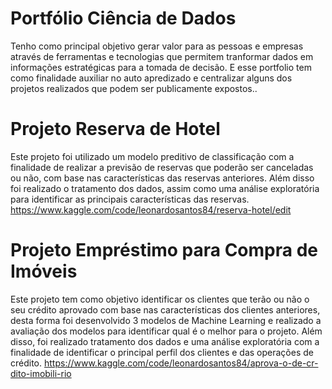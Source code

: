 # Portfólio Ciência de Dados
Tenho como principal objetivo gerar valor para as pessoas e empresas através de ferramentas e tecnologias que permitem tranformar dados em informações estratégicas para a tomada de decisão. E esse portfolio tem como finalidade auxiliar no auto apredizado e centralizar alguns dos projetos realizados que podem ser publicamente expostos..

# Projeto Reserva de Hotel
Este projeto foi utilizado um modelo preditivo de classificação com a finalidade de realizar a previsão de reservas que poderão ser canceladas ou não, com base nas características das reservas anteriores. Além disso foi realizado o tratamento dos dados, assim como uma análise exploratória para identificar as principais características das reservas.
https://www.kaggle.com/code/leonardosantos84/reserva-hotel/edit

# Projeto Empréstimo para Compra de Imóveis
Este projeto tem como objetivo identificar os clientes que terão ou não o seu crédito aprovado com base nas características dos clientes anteriores, desta forma foi desenvolvido 3 modelos de Machine Learning e realizado a avaliação dos modelos para identificar qual é o melhor para o projeto. Além disso, foi realizado tratamento dos dados e uma análise exploratória com a finalidade de identificar o principal perfil dos clientes e das operações de crédito.
https://www.kaggle.com/code/leonardosantos84/aprova-o-de-cr-dito-imobili-rio
